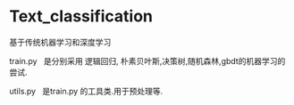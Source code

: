 # Text_classification
基于传统机器学习和深度学习

train.py   是分别采用 逻辑回归, 朴素贝叶斯,决策树,随机森林,gbdt的机器学习的尝试.

utils.py   是train.py 的工具类.用于预处理等.
